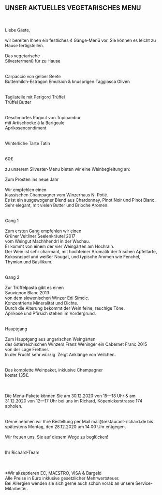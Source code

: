 ## UNSER AKTUELLES VEGETARISCHES MENU
<br>
<br>
Liebe Gäste,<br>
<br>
wir bereiten Ihnen ein festliches 4 Gänge-Menü vor.
Sie können es leicht zu Hause fertigstellen. 
<br>
<br>
Das vegetarische<br>
Silvestermenü für zu Hause<br>
<br>
<br>
Carpaccio von gelber Beete<br>
Buttermilch-Estragon Emulsion & knusprigen Taggiasca Oliven<br>
<br>
<br>
Tagliatelle mit Perigord Trüffel<br>
Trüffel Butter <br>
<br>
<br>
Geschmortes Ragout von Topinambur<br>
mit Artischocke à la Barigoule<br>
Aprikosencondiment<br>
<br>
 <br>
Winterliche Tarte Tatin<br>
<br>
<br>
60€ 
<br>
<br/>
zu unserem Silvester-Menu bieten wir eine Weinbegleitung an:<br/>
<br/>
Zum Prosten ins neue Jahr<br/>
<br/>
Wir empfehlen einen<br/>
klassischen Champagner vom Winzerhaus N. Potié.<br/>
Es ist ein ausgewogener Blend aus Chardonnay, Pinot Noir und Pinot Blanc.<br/>
Sehr elegant, mit vielen Butter und Brioche Aromen.<br/>
<br/>
<br/>
Gang 1<br/>
<br/>
Zum ersten Gang empfehlen wir einen<br/>
Grüner Veltliner Seelenkräutel 2017<br/>
vom Weingut Machhhendrl in der Wachau.<br/>
Er kommt von einem der vier Weingärten am Hochrain. <br/>
Der Wein ist sehr charmant, mit hochfeiner Aromatik der frischen Apfeltarte, Kokosraspel und weißer Nougat, und typische Aromen wie Fenchel, Thymian und Basilikum. <br/>
<br/>
<br/>
Gang 2<br/>
<br/>
Zur Trüffelpasta gibt es einen<br/>
Sauvignon Blanc 2013<br/>
von dem slowenischen Winzer Edi Simcic. <br/>
Konzentrierte Mineralität und Dichte.<br/>
Durch die Alterung bekommt der Wein feine, rauchige Töne.<br/>
Aprikose und Pfirsich stehen im Vordergrund. <br/>
<br/>
<br/>
Hauptgang<br/>
<br/>
Zum Hauptgang aus ungarischen Weingärten<br/>
des österreichischen Winzers Franz Weninger ein Cabernet Franc 2015<br/>
von der Lage Frettner.  <br/>
In der Frucht sehr würzig. Zeigt Anklänge von Veilchen. <br/>
<br/>
<br/>
Das komplette Weinpaket, inklusive Champagner<br/>
kostet 135€.<br/>

 <br>
  <br>
 <br>
 Die Menu-Pakete können Sie am 30.12.2020 von 15—18 Uhr & am 31.12.2020 von 12—17 Uhr bei uns im Richard, Köpenickerstrasse 174 abholen. <br>
 <br>
  <br>
Gerne nehmen wir  Ihre Bestellung per Mail mail@restaurant-richard.de bis spätestens Montag, den 28.12.2020 um 14:00 Uhr entgegen.
 <br>
  <br>
Wir freuen uns,  Sie auf diesem Wege zu beglücken! <br>
 <br>
  <br>
Ihr Richard-Team

<br>
<br>
<br>
<br>
*Wir akzeptieren EC, MAESTRO, VISA & Bargeld<br>
Alle Preise in Euro inklusive gesetzlicher Mehrwertsteuer.<br>
Bei Allergien wenden sie sich gerne auch schon vorab an unsere Service-Mitarbeiter.<br>

